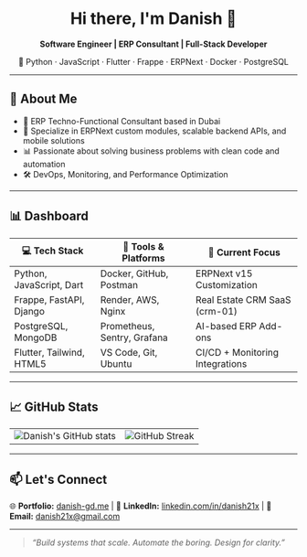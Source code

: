 <h1 align="center">Hi there, I'm Danish 👋</h1>

<p align="center">
  <b>Software Engineer | ERP Consultant | Full-Stack Developer</b>  
</p>
<p align="center">
  🚀 Python · JavaScript · Flutter · Frappe · ERPNext · Docker · PostgreSQL  
</p>

---

## 🧠 About Me

- 🏢 ERP Techno-Functional Consultant based in Dubai
- 💼 Specialize in ERPNext custom modules, scalable backend APIs, and mobile solutions
- 📊 Passionate about solving business problems with clean code and automation
- 🛠️ DevOps, Monitoring, and Performance Optimization

---

## 📊 Dashboard

| 💻 Tech Stack            | 🧰 Tools & Platforms          | 🧪 Current Focus                  |
|--------------------------|------------------------------|----------------------------------|
| Python, JavaScript, Dart | Docker, GitHub, Postman      | ERPNext v15 Customization        |
| Frappe, FastAPI, Django  | Render, AWS, Nginx           | Real Estate CRM SaaS (crm-01)    |
| PostgreSQL, MongoDB      | Prometheus, Sentry, Grafana  | AI-based ERP Add-ons             |
| Flutter, Tailwind, HTML5 | VS Code, Git, Ubuntu         | CI/CD + Monitoring Integrations  |

---

## 📈 GitHub Stats

<table border=0>
  <tr>
    <td><img src="https://github-readme-stats.vercel.app/api?username=danish21x&show_icons=true&theme=radical" alt="Danish's GitHub stats" /></td>
    <td><img src="https://github-readme-streak-stats.herokuapp.com/?user=danish21x&theme=radical" alt="GitHub Streak" /></td>
  </tr>
</table>

---

## 📫 Let's Connect

🌐 **Portfolio:** [danish-gd.me](https://danish-gd.me) | 💼 **LinkedIn:** [linkedin.com/in/danish21x](https://linkedin.com/in/danish21x) | 📧 **Email:** danish21x@gmail.com

---

> *“Build systems that scale. Automate the boring. Design for clarity.”*
